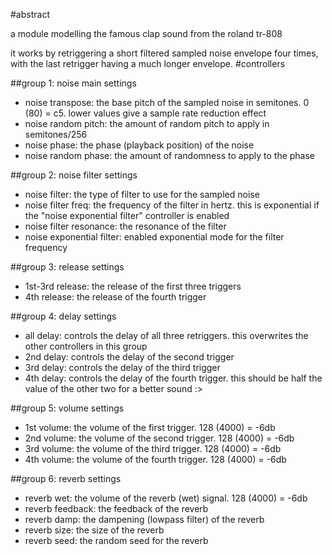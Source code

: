 #abstract

a module modelling the famous clap sound from the roland tr-808

it works by retriggering a short filtered sampled noise envelope four times, with the last retrigger having a much longer envelope.
#controllers

##group 1: noise main settings

- noise transpose: the base pitch of the sampled noise in semitones. 0 (80) = c5. lower values give a sample rate reduction effect
- noise random pitch: the amount of random pitch to apply in semitones/256
- noise phase: the phase (playback position) of the noise
- noise random phase: the amount of randomness to apply to the phase

##group 2: noise filter settings

- noise filter: the type of filter to use for the sampled noise
- noise filter freq: the frequency of the filter in hertz. this is exponential if the "noise exponential filter" controller is enabled
- noise filter resonance: the resonance of the filter
- noise exponential filter: enabled exponential mode for the filter frequency

##group 3: release settings

- 1st-3rd release: the release of the first three triggers
- 4th release: the release of the fourth trigger

##group 4: delay settings

- all delay: controls the delay of all three retriggers. this overwrites the other controllers in this group
- 2nd delay: controls the delay of the second trigger
- 3rd delay: controls the delay of the third trigger
- 4th delay: controls the delay of the fourth trigger. this should be half the value of the other two for a better sound :>

##group 5: volume settings

- 1st volume: the volume of the first trigger. 128 (4000) = -6db
- 2nd volume: the volume of the second trigger. 128 (4000) = -6db
- 3rd volume: the volume of the third trigger. 128 (4000) = -6db
- 4th volume: the volume of the fourth trigger. 128 (4000) = -6db

##group 6: reverb settings

- reverb wet: the volume of the reverb (wet) signal. 128 (4000) = -6db
- reverb feedback: the feedback of the reverb
- reverb damp: the dampening (lowpass filter) of the reverb
- reverb size: the size of the reverb
- reverb seed: the random seed for the reverb